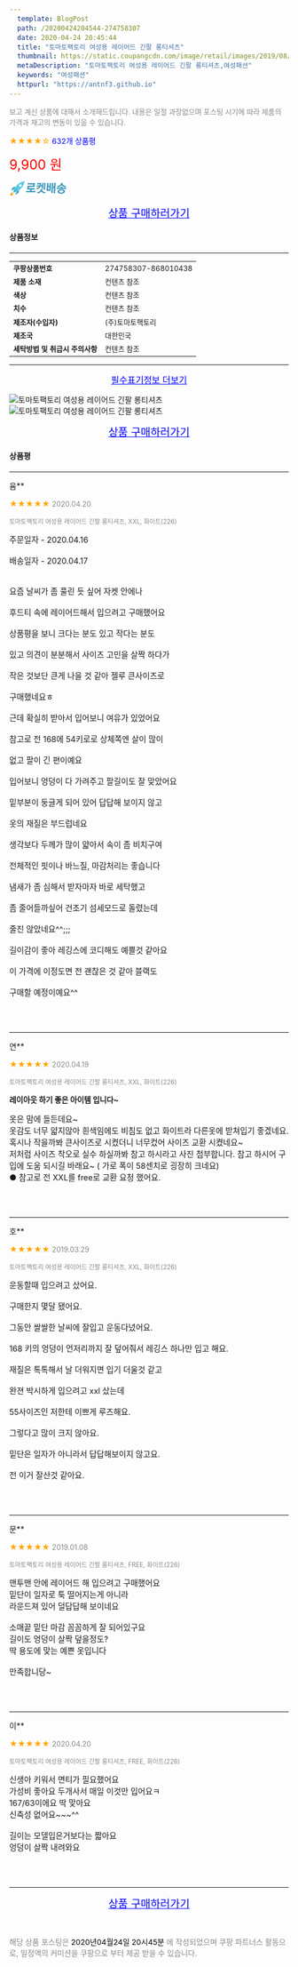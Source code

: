 ```yaml
---
  template: BlogPost
  path: /20200424204544-274758307
  date: 2020-04-24 20:45:44
  title: "토마토팩토리 여성용 레이어드 긴팔 롱티셔츠"
  thumbnail: https://static.coupangcdn.com/image/retail/images/2019/08/05/14/2/2af3c1a5-3f1b-43fe-ac96-e4a44793f014.jpg
  metaDescription: "토마토팩토리 여성용 레이어드 긴팔 롱티셔츠,여성패션"
  keywords: "여성패션"
  httpurl: "https://antnf3.github.io"
---
```

  
<span style="color: #888;font-size:0.8rem">보고 계신 상품에 대해서 소개해드립니다.
내용은 일절 과장없으며 포스팅 시기에 따라 제품의 가격과 재고의 변동이 있을 수 있습니다.</span>
  
<span style="color: orange;">★★★★☆</span> <span style="color: blue;font-size: 0.85rem;">632개 상품평</span>

<span style="font-size: 0.9rem"></span> 

<span style="color: red;font-size: 1.5rem;">9,900 원</span>

![로켓배송](/assets/rocket_logo.png)

<p align="center"><a href="http://me2.do/5nD0JWIn" style="font-size: 1.2rem; color: blue;">상품 구매하러가기</a></p>

#### 상품정보

---

|                  |                       |
| ---------------- | --------------------- |
| **<span style="font-size:0.8rem;">쿠팡상품번호</span>** | <span style="font-size:0.8rem;">274758307-868010438</span> |
| **<span style="font-size:0.8rem;">제품 소재</span>**    | <span style="font-size:0.8rem;">컨텐츠 참조</span>        |
| **<span style="font-size:0.8rem;">색상</span>**    | <span style="font-size:0.8rem;">컨텐츠 참조</span>        |
| **<span style="font-size:0.8rem;">치수</span>**    | <span style="font-size:0.8rem;">컨텐츠 참조</span>        |
| **<span style="font-size:0.8rem;">제조자(수입자)</span>**    | <span style="font-size:0.8rem;">(주)토마토팩토리</span>        |
| **<span style="font-size:0.8rem;">제조국</span>**    | <span style="font-size:0.8rem;">대한민국</span>        |
| **<span style="font-size:0.8rem;">세탁방법 및 취급시 주의사항</span>**    | <span style="font-size:0.8rem;">컨텐츠 참조</span>        |




---

<p align="center"><a href="http://me2.do/5nD0JWIn" style="font-size: 1rem; color: blue;">필수표기정보 더보기</a></p>

![토마토팩토리 여성용 레이어드 긴팔 롱티셔츠](http://thumbnail6.coupangcdn.com/thumbnails/remote/q89/image/product/content/vendorItem/2019/09/20/868010438/1d8860d8-018a-440b-a16b-fcb5fb6773ad.jpg)
![토마토팩토리 여성용 레이어드 긴팔 롱티셔츠](http://thumbnail10.coupangcdn.com/thumbnails/remote/q89/image/retail/images/2019/08/06/10/9/5c4beb3b-e678-4473-8411-8772471a3a9b.jpg)

<p align="center"><a href="http://me2.do/5nD0JWIn" style="font-size: 1.2rem; color: blue;">상품 구매하러가기</a></p>

#### 상품평
  
---
  
윰**
    
<span style="color: orange;">★★★★★</span> <span style="font-size:0.8rem;color: #888;">2020.04.20</span>
    
<span style="color: #888;font-size:0.7rem">토마토팩토리 여성용 레이어드 긴팔 롱티셔츠, XXL, 화이트(226)</span>
    

    
<span style="font-size: 0.9rem;">주문일자 - 2020.04.16<br/><br/>배송일자 - 2020.04.17<br/><br/><br/>요즘 날씨가 좀 풀린 듯 싶어 자켓 안에나<br/><br/>후드티 속에 레이어드해서 입으려고 구매했어요<br/><br/>상품평을 보니 크다는 분도 있고 작다는 분도<br/><br/>있고 의견이 분분해서 사이즈 고민을 살짝 하다가<br/><br/>작은 것보단 큰게 나을 것 같아 젤루 큰사이즈로<br/><br/>구매했네요ㅎ<br/><br/>근데 확실히 받아서 입어보니 여유가 있었어요<br/><br/>참고로 전 168에 54키로로 상체쪽엔 살이 많이<br/><br/>없고 팔이 긴 편이예요<br/><br/>입어보니 엉덩이 다 가려주고 팔길이도 잘 맞았어요<br/><br/>밑부분이 둥글게 되어 있어 답답해 보이지 않고<br/><br/>옷의 재질은 부드럽네요<br/><br/>생각보다 두께가 많이 얇아서 속이 좀 비치구여<br/><br/>전체적인 핏이나 바느질, 마감처리는 좋습니다<br/><br/>냄새가 좀 심해서 받자마자 바로 세탁했고<br/><br/>좀 줄어들까싶어 건조기 섬세모드로 돌렸는데<br/><br/>줄진 않았네요^^;;;<br/><br/>길이감이 좋아 레깅스에 코디해도 예쁠것 같아요<br/><br/>이 가격에 이정도면 전 괜찮은 것 같아 블랙도<br/><br/>구매할 예정이예요^^</span>
    
<br>
<br>

---
  
연**
    
<span style="color: orange;">★★★★★</span> <span style="font-size:0.8rem;color: #888;">2020.04.19</span>
    
<span style="color: #888;font-size:0.7rem">토마토팩토리 여성용 레이어드 긴팔 롱티셔츠, XXL, 화이트(226)</span>
    
<span style="font-size:0.85rem">**레이아웃 하기 좋은 아이템 입니다~**</span>
    
<span style="font-size: 0.9rem;">옷은 맘에 들든데요~ <br/>옷감도 너무 얇지않아 흰색임에도 비침도 없고 화이트라 다른옷에 받쳐입기 좋겠네요.<br/>혹시나 작을까봐 큰사이즈로 시켰더니 너무컸어 사이즈 교환 시켰네요~<br/>저처럼 사이즈 착오로 실수 하실까봐 참고 하시라고 사진 첨부합니다. 참고 하시어 구입에 도움 되시길 바래요~ ( 가로 폭이 58센치로 굉장히 크네요) <br/>● 참고로 전 XXL를 free로 교환 요청 했어요.</span>
    
<br>
<br>

---
  
호**
    
<span style="color: orange;">★★★★★</span> <span style="font-size:0.8rem;color: #888;">2019.03.29</span>
    
<span style="color: #888;font-size:0.7rem">토마토팩토리 여성용 레이어드 긴팔 롱티셔츠, XXL, 화이트(226)</span>
    

    
<span style="font-size: 0.9rem;">운동할때 입으려고 샀어요.<br/><br/>구매한지 몇달 됐어요.<br/><br/>그동안 쌀쌀한 날씨에 잘입고 운동다녔어요.<br/><br/>168 키의 엉덩이 언저리까지 잘 덮어줘서 레깅스 하나만 입고 해요.<br/><br/>재질은 톡톡해서 날 더워지면 입기 더울것 같고<br/><br/>완젼 박시하게 입으려고 xxl 샀는데<br/><br/>55사이즈인 저한테 이쁘게 루즈해요.<br/><br/>그렇다고 많이 크지 않아요.<br/><br/>밑단은 일자가 아니라서 답답해보이지 않고요.<br/><br/>전 이거 잘산것 같아요.</span>
    
<br>
<br>

---
  
문**
    
<span style="color: orange;">★★★★★</span> <span style="font-size:0.8rem;color: #888;">2019.01.08</span>
    
<span style="color: #888;font-size:0.7rem">토마토팩토리 여성용 레이어드 긴팔 롱티셔츠, FREE, 화이트(226)</span>
    

    
<span style="font-size: 0.9rem;">맨투맨 안에 레이어드 해 입으려고 구매했어요<br/>밑단이 일자로 툭 떨어지는게 아니라<br/>라운드져 있어 덜답답해 보이네요<br/><br/>소매끝 밑단 마감 꼼꼼하게 잘 되어있구요<br/>길이도 엉덩이 살짝 덮을정도?<br/>딱 용도에 맞는 예쁜 옷입니다<br/><br/>만족합니당~</span>
    
<br>
<br>

---
  
이**
    
<span style="color: orange;">★★★★★</span> <span style="font-size:0.8rem;color: #888;">2020.04.20</span>
    
<span style="color: #888;font-size:0.7rem">토마토팩토리 여성용 레이어드 긴팔 롱티셔츠, FREE, 화이트(226)</span>
    

    
<span style="font-size: 0.9rem;">신생아 키워서 면티가 필요했어요<br/>가성비 좋아요 두개사서 매일 이것만 입어요ㅋ<br/>167/63이에요 딱 맞아요<br/>신축성 없어요~~~^^<br/><br/>길이는 모델입은거보다는  짧아요<br/>엉덩이 살짝 내려와요</span>
    
<br>
<br>


  
---
  
<p align="center"><a href="http://me2.do/5nD0JWIn" style="font-size: 1.2rem; color: blue;">상품 구매하러가기</a></p>
  
<br>
  
<span style="font-size: 0.85rem; color: #888;">해당 상품 포스팅은 <span style="color: #000;"> 2020년04월24일 20시45분 </span> 에 작성되었으며 쿠팡 파트너스 활동으로, 일정액의 커미션을 쿠팡으로 부터 제공 받을 수 있습니다.</span>